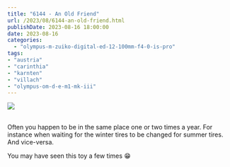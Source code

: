 ```yaml
---
title: "6144 - An Old Friend"
url: /2023/08/6144-an-old-friend.html
publishDate: 2023-08-16 18:00:00
date: 2023-08-16
categories:
  - "olympus-m-zuiko-digital-ed-12-100mm-f4-0-is-pro"
tags:
- "austria"
- "carinthia"
- "karnten"
- "villach"
- "olympus-om-d-e-m1-mk-iii"
---
```

<div class="container">
<div class="center"><a target="_blank" href="https://d25zfm9zpd7gm5.cloudfront.net/1200x1200/2020/20200508_141435_lr.jpg"><img class="webfeedsFeaturedVisual" src="https://d25zfm9zpd7gm5.cloudfront.net/0600x0600/2020/20200508_141435_lr.jpg" /></a></div>
</div>
<br />

Often you happen to be in the same place one or two times a
year. For instance when waiting for the winter tires to be
changed for summer tires. And vice-versa.

You may have seen this toy a few times :grin:
